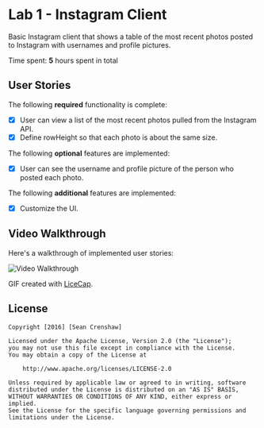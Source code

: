 # Lab 1 - Instagram Client

Basic Instagram client that shows a table of the most recent photos posted to Instagram with usernames and profile pictures.

Time spent: **5** hours spent in total

## User Stories

The following **required** functionality is complete:

- [X] User can view a list of the most recent photos pulled from the Instagram API.
- [X] Define rowHeight so that each photo is about the same size.

The following **optional** features are implemented:

- [X] User can see the username and profile picture of the person who posted each photo.

The following **additional** features are implemented:

- [X] Customize the UI.

## Video Walkthrough 

Here's a walkthrough of implemented user stories:

<img src='http://i.imgur.com/Qq1PGyj.gif' title='Video Walkthrough' width='' alt='Video Walkthrough' />

GIF created with [LiceCap](http://www.cockos.com/licecap/).

## License

    Copyright [2016] [Sean Crenshaw]

    Licensed under the Apache License, Version 2.0 (the "License");
    you may not use this file except in compliance with the License.
    You may obtain a copy of the License at

        http://www.apache.org/licenses/LICENSE-2.0

    Unless required by applicable law or agreed to in writing, software
    distributed under the License is distributed on an "AS IS" BASIS,
    WITHOUT WARRANTIES OR CONDITIONS OF ANY KIND, either express or implied.
    See the License for the specific language governing permissions and
    limitations under the License.
